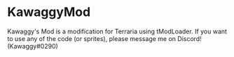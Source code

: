 # KawaggyMod
 
Kawaggy's Mod is a modification for Terraria using tModLoader.
If you want to use any of the code (or sprites), please message me on Discord! (Kawaggy#0290)

